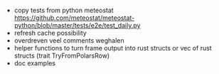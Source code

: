 * copy tests from python meteostat https://github.com/meteostat/meteostat-python/blob/master/tests/e2e/test_daily.py
* refresh cache possibility
* overdreven veel comments weghalen
* helper functions to turn frame output into rust structs or vec of rust structs (trait TryFromPolarsRow)
* doc examples